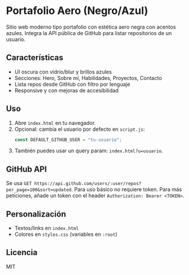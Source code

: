 # Portafolio Aero (Negro/Azul)

Sitio web moderno tipo portafolio con estética aero negra con acentos azules. Integra la API pública de GitHub para listar repositorios de un usuario.

## Características
- UI oscura con vidrio/blur y brillos azules
- Secciones: Hero, Sobre mí, Habilidades, Proyectos, Contacto
- Lista repos desde GitHub con filtro por lenguaje
- Responsive y con mejoras de accesibilidad

## Uso
1. Abre `index.html` en tu navegador.
2. Opcional: cambia el usuario por defecto en `script.js`:
   ```js
   const DEFAULT_GITHUB_USER = "tu-usuario";
   ```
3. También puedes usar un query param: `index.html?u=usuario`.

## GitHub API
Se usa `GET https://api.github.com/users/:user/repos?per_page=100&sort=updated`. Para uso básico no requiere token. Para más peticiones, añade un token con el header `Authorization: Bearer <TOKEN>`.

## Personalización
- Textos/links en `index.html`
- Colores en `styles.css` (variables en `:root`)

## Licencia
MIT
